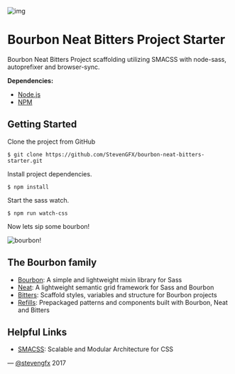 ![img](https://img.shields.io/badge/status-work--in--progress-yellow.svg)

Bourbon Neat Bitters Project Starter
===========

Bourbon Neat Bitters Project scaffolding utilizing SMACSS with node-sass, autoprefixer and browser-sync.

**Dependencies:**

- [Node.js](https://nodejs.org)
- [NPM](http://www.npmjs.com)

## Getting Started

Clone the project from GitHub

```
$ git clone https://github.com/StevenGFX/bourbon-neat-bitters-starter.git
```

Install project dependencies.

```
$ npm install
```

Start the sass watch.

```
$ npm run watch-css
```

Now lets sip some bourbon!

![bourbon!](http://i.imgur.com/3oQtmOB.gif)

## The Bourbon family

- [Bourbon](https://github.com/thoughtbot/bourbon): A simple and lightweight mixin library for Sass
- [Neat](https://github.com/thoughtbot/neat): A lightweight semantic grid framework for Sass and Bourbon
- [Bitters](https://github.com/thoughtbot/bitters): Scaffold styles, variables and structure for Bourbon projects
- [Refills](https://github.com/thoughtbot/refills): Prepackaged patterns and components built with Bourbon, Neat and Bitters

## Helpful Links

- [SMACSS](https://smacss.com): Scalable and Modular Architecture for CSS

&mdash; [@stevengfx](https://twitter.com/stevengfx) 2017
